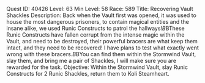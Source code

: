 Quest ID: 40426
Level: 63
Min Level: 58
Race: 589
Title: Recovering Vault Shackles
Description: Back when the Vault first was opened, it was used to house the most dangerous prisoners, to contain magical entities and the insane alike, we used Runic Constructs to patrol the hallways!$B$BThese Runic Constructs have fallen corrupt from the intense magic within the Vault, and need to be destroyed, their powerful bracers are what keep them intact, and they need to be recovered! I have plans to test what exactly went wrong with these bracers.$B$BYou can find them within the Stormwind Vault, slay them, and bring me a pair of Shackles, I will make sure you are rewarded for the task.
Objective: Within the Stormwind Vault, slay Runic Constructs for 2 Runic Shackles, return them to Koli Steamheart.
